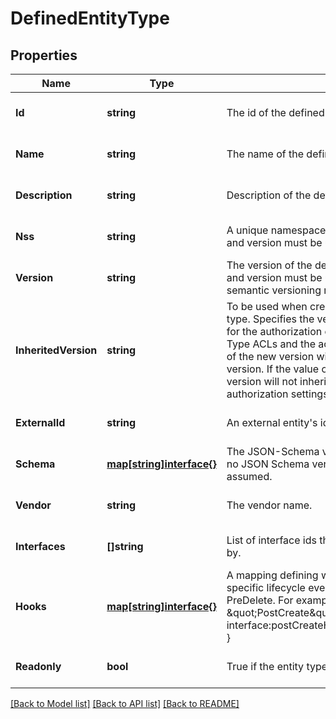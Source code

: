 # DefinedEntityType

## Properties
Name | Type | Description | Notes
------------ | ------------- | ------------- | -------------
**Id** | **string** | The id of the defined entity type in URN format.  | [optional] [default to null]
**Name** | **string** | The name of the defined entity type.  | [optional] [default to null]
**Description** | **string** | Description of the defined entity type.  | [optional] [default to null]
**Nss** | **string** | A unique namespace specific string. The combination of nss and version must be unique.  | [optional] [default to null]
**Version** | **string** | The version of the defined entity type. The combination of nss and version must be unique. The version string must follow semantic versioning rules.  | [optional] [default to null]
**InheritedVersion** | **string** | To be used when creating a new version of a defined entity type. Specifies the version of the type that will be the template for the authorization configuration of a the new version. The Type ACLs and the access requirements of the Type Behaviors of the new version will be copied from those of the inherited version. If the value of this property is &#39;0&#39;, then the new type version will not inherit another version and will have the default authorization settings, just like the first version of a new type.  | [optional] [default to null]
**ExternalId** | **string** | An external entity&#39;s id that this definition may apply to.  | [optional] [default to null]
**Schema** | [**map[string]interface{}**](interface{}.md) | The JSON-Schema valid definition of the defined entity type. If no JSON Schema version is specified, version 4 will be assumed.  | [optional] [default to null]
**Vendor** | **string** | The vendor name.  | [optional] [default to null]
**Interfaces** | **[]string** | List of interface ids that this defined entity type is referenced by.  | [optional] [default to null]
**Hooks** | [**map[string]interface{}**](interface{}.md) | A mapping defining which behaviors should be invoked upon specific lifecycle events, like PostCreate, PostUpdate, PreDelete. For example: \&quot;hooks\&quot;: { \&quot;PostCreate\&quot;: \&quot;urn:vcloud:behavior-interface:postCreateHook:vendorA:containerCluster:1.0.0\&quot; }  | [optional] [default to null]
**Readonly** | **bool** | True if the entity type cannot be modified. | [optional] [default to null]

[[Back to Model list]](../README.md#documentation-for-models) [[Back to API list]](../README.md#documentation-for-api-endpoints) [[Back to README]](../README.md)


